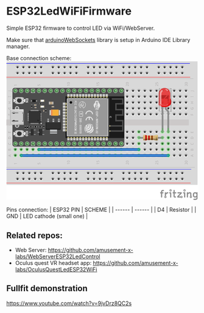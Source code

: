 # ESP32LedWiFiFirmware
Simple ESP32 firmware to control LED via WiFi/WebServer.

Make sure that [arduinoWebSockets](https://github.com/Links2004/arduinoWebSockets) library is setup in Arduino IDE Library manager.

Base connection scheme:
![scheme](https://github.com/amusement-x-labs/ESP32LedWiFiFirmware/blob/main/Scheme.png)

Pins connection:
| ESP32 PIN | SCHEME |
| ------ | ------ |
| D4 | Resistor |
| GND | LED cathode (small one) |

## Related repos:
* Web Server: https://github.com/amusement-x-labs/WebServerESP32LedControl
* Oculus quest VR headset app: https://github.com/amusement-x-labs/OculusQuestLedESP32WiFi

## Fullfit demonstration
https://www.youtube.com/watch?v=9jvDrz8QC2s 